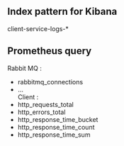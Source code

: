 ## Index pattern for Kibana      
client-service-logs-*  
## Prometheus query  
Rabbit MQ :  
  - rabbitmq_connections  
  - ...  
Client :  
  - http_requests_total
  - http_errors_total
  - http_response_time_bucket
  - http_response_time_count
  - http_response_time_sum
